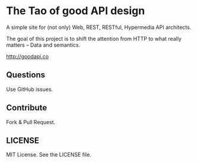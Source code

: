 # The Tao of good API design

A simple site for (not only) Web, REST, RESTful, Hypermedia API architects.

The goal of this project is to shift the attention from HTTP to what really matters – Data and semantics.

<http://goodapi.co>

## Questions

Use GitHub issues.

## Contribute

Fork & Pull Request.

## LICENSE

MIT License. See the LICENSE file.
